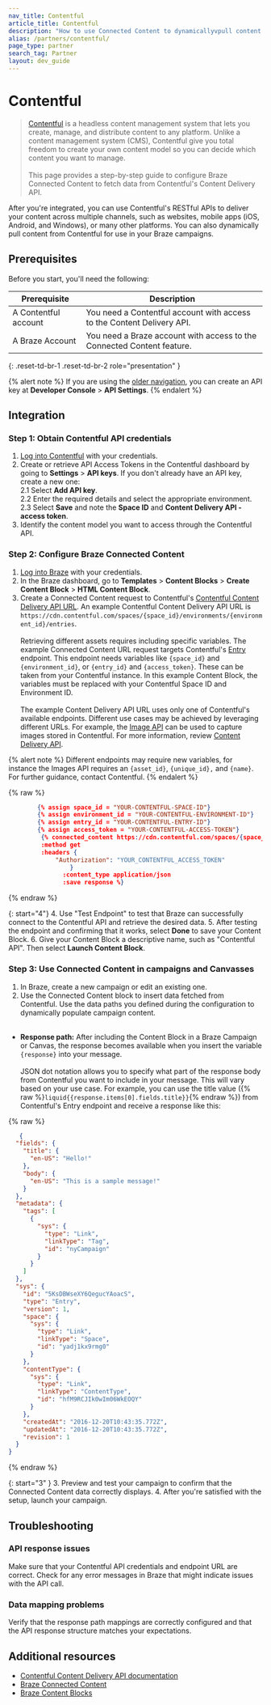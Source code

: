 ```yaml
---
nav_title: Contentful
article_title: Contentful
description: "How to use Connected Content to dynamicallyvpull content from Contentful into your Braze campaigns."
alias: /partners/contentful/
page_type: partner
search_tag: Partner
layout: dev_guide
---
```


# Contentful

>[Contentful](https://www.contentful.com/) is a headless content management system that lets you create, manage, and distribute content to any platform. Unlike a content management system (CMS), Contentful give you total freedom to create your own content model so you can decide which content you want to manage.<br><br>This page provides a step-by-step guide to configure Braze Connected Content to fetch data from Contentful's Content Delivery API. 

After you're integrated, you can use Contentful's RESTful APIs to deliver your content across multiple channels, such as websites, mobile apps (iOS, Android, and Windows), or many other platforms. You can also dynamically pull content from Contentful for use in your Braze campaigns.

## Prerequisites

Before you start, you'll need the following:

| Prerequisite          | Description                        |
|-----------------------|------------------------------------|
| A Contentful account | You need a Contentful account with access to the Content Delivery API. |
| A Braze Account | You need a Braze account with access to the Connected Content feature. |
{: .reset-td-br-1 .reset-td-br-2 role="presentation" }

{% alert note %}
If you are using the [older navigation]({{site.baseurl}}/navigation/), you can create an API key at **Developer Console** > **API Settings**.
{% endalert %}

## Integration

### Step 1: Obtain Contentful API credentials

1. [Log into Contentful](https://app.contentful.com/login) with your credentials.
2. Create or retrieve API Access Tokens in the Contentful dashboard by going to **Settings** > **API keys**. If you don't already have an API key, create a new one:<br>2.1 Select **Add API key**.<br>2.2 Enter the required details and select the appropriate environment.<br>2.3 Select **Save** and note the **Space ID** and **Content Delivery API - access token**.
3. Identify the content model you want to access through the Contentful API.

### Step 2: Configure Braze Connected Content

1. [Log into Braze](https://dashboard.braze.com/sign_in) with your credentials.
2. In the Braze dashboard, go to **Templates** > **Content Blocks** > **Create Content Block** > **HTML Content Block**.
3. Create a Connected Content request to Contentful's [Contentful Content Delivery API URL](https://www.contentful.com/developers/docs/references/content-delivery-api/#/reference/links). An example Contentful Content Delivery API URL is ```https://cdn.contentful.com/spaces/{space_id}/environments/{environment_id}/entries```.<br><br> Retrieving different assets requires including specific variables. The example Connected Content URL request targets Contentful's [Entry](https://www.contentful.com/developers/docs/references/content-delivery-api/#/reference/entries/entry/get-a-single-entry/console) endpoint. This endpoint needs variables like `{space_id}` and `{environment_id}`, or `{entry_id}` and `{access_token}`. These can be taken from your Contentful instance. In this example Content Block, the variables must be replaced with your Contentful Space ID and Environment ID.<br><br>The example Content Delivery API URL uses only one of Contentful's available endpoints. Different use cases may be achieved by leveraging different URLs. For example, the [Image API](https://www.contentful.com/developers/docs/references/images-api/) can be used to capture images stored in Contentful. For more information, review [Content Delivery API](https://www.contentful.com/developers/docs/references/content-delivery-api/).

{% alert note %}
Different endpoints may require new variables, for instance the Images API requires an `{asset_id}`, `{unique_id},` and `{name}`. For further guidance, contact Contentful.
{% endalert %}

{% raw %}
```json
        {% assign space_id = "YOUR-CONTENTFUL-SPACE-ID"}
        {% assign environment_id = "YOUR-CONTENTFUL-ENVIRONMENT-ID"}
        {% assign entry_id = "YOUR-CONTENTFUL-ENTRY-ID"}
        {% assign access_token = "YOUR-CONTENTFUL-ACCESS-TOKEN"}
         {% connected_content https://cdn.contentful.com/spaces/{space_id}/environments/{environment_id}/entries/{entry_id}?access_token={access_token}
         :method get
         :headers {
             "Authorization": "YOUR_CONTENTFUL_ACCESS_TOKEN"
                 }
               :content_type application/json
               :save response %}
```
{% endraw %}

{: start="4"}
4. Use "Test Endpoint" to test that Braze can successfully connect to the Contentful API and retrieve the desired data.
5. After testing the endpoint and confirming that it works, select **Done** to save your Content Block.
6. Give your Content Block a descriptive name, such as "Contentful API". Then select **Launch Content Block**.

### Step 3: Use Connected Content in campaigns and Canvasses

1. In Braze, create a new campaign or edit an existing one.
2. Use the Connected Content block to insert data fetched from Contentful. Use the data paths you defined during the configuration to dynamically populate campaign content.<br><br>
- **Response path:** After including the Content Block in a Braze Campaign or Canvas, the response becomes available when you insert the variable `{response}` into your message.<br><br>JSON dot notation allows you to specify what part of the response body from Contentful you want to include in your message. This will vary based on your use case. For example, you can use the title value ({% raw %}```liquid{{response.items[0].fields.title}}```{% endraw %}) from Contentful's Entry endpoint and receive a response like this:

{% raw %}
```json
   {
  "fields": {
    "title": {
      "en-US": "Hello!"
    },
    "body": {
      "en-US": "This is a sample message!"
    }
  },
  "metadata": {
    "tags": [
      {
        "sys": {
          "type": "Link",
          "linkType": "Tag",
          "id": "nyCampaign"
        }
      }
    ]
  },
  "sys": {
    "id": "5KsDBWseXY6QegucYAoacS",
    "type": "Entry",
    "version": 1,
    "space": {
      "sys": {
        "type": "Link",
        "linkType": "Space",
        "id": "yadj1kx9rmg0"
      }
    },
    "contentType": {
      "sys": {
        "type": "Link",
        "linkType": "ContentType",
        "id": "hfM9RCJIk0wIm06WkEOQY"
      }
    },
    "createdAt": "2016-12-20T10:43:35.772Z",
    "updatedAt": "2016-12-20T10:43:35.772Z",
    "revision": 1
  }
}
```
{% endraw %}

{: start="3" }
3. Preview and test your campaign to confirm that the Connected Content data correctly displays.
4. After you're satisfied with the setup, launch your campaign.

## Troubleshooting

### API response issues

Make sure that your Contentful API credentials and endpoint URL are correct. Check for any error messages in Braze that might indicate issues with the API call.

### Data mapping problems

Verify that the response path mappings are correctly configured and that the API response structure matches your expectations.

## Additional resources

- [Contentful Content Delivery API documentation](https://www.contentful.com/developers/docs/references/content-delivery-api/)
- [Braze Connected Content]({{site.baseurl}}/user_guide/personalization_and_dynamic_content/connected_content/)
- [Braze Content Blocks]({{site.baseurl}}/user_guide/engagement_tools/templates_and_media/content_blocks/)
